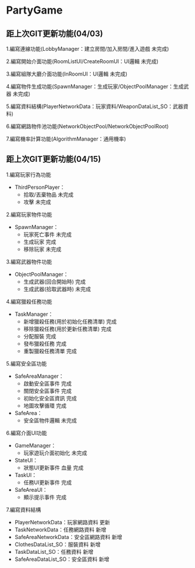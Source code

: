 # PartyGame

## 距上次GIT更新功能(04/03)
1.編寫連線功能(LobbyManager：建立房間/加入房間/進入遊戲 未完成)

2.編寫開始介面功能(RoomListUI/CreateRoomUI：UI邏輯 未完成)

3.編寫組隊大廳介面功能(InRoomUI：UI邏輯 未完成)

4.編寫物件生成功能(SpawnManager：生成玩家/ObjectPoolManager：生成武器 未完成)

5.編寫資料結構(PlayerNetworkData：玩家資料/WeaponDataList_SO：武器資料)

6.編寫網路物件池功能(NetworkObjectPool/NetworkObjectPoolRoot)

7.編寫機率計算功能(AlgorithmManager：通用機率)

## 距上次GIT更新功能(04/15)
1.編寫玩家行為功能
- ThirdPersonPlayer：
    - 拾取/丟棄物品 未完成
    - 攻擊 未完成

2.編寫玩家物件功能
- SpawnManager：
    - 玩家死亡事件 未完成
    - 生成玩家 完成
    - 移除玩家 未完成

3.編寫武器物件功能
- ObjectPoolManager：
    - 生成武器(回合開始時) 完成
    - 生成武器(拾取武器時) 未完成

4.編寫獵殺任務功能
- TaskManager：
    - 新增獵殺任務(用於初始化任務清單) 完成
    - 移除獵殺任務(用於更新任務清單) 完成
    - 分配服裝 完成
    - 發布獵殺任務 完成
    - 重製獵殺任務清單 完成

5.編寫安全區功能
- SafeAreaManager：
    - 啟動安全區事件 完成
    - 關閉安全區事件 完成
    - 初始化安全區資訊 完成
    - 地圖攻擊循環 完成
- SafeArea：
    - 安全區物件邏輯 未完成

6.編寫介面UI功能
- GameManager：
    - 玩家遊玩介面初始化 未完成
- StateUI：
    - 狀態UI更新事件 血量 完成
- TaskUI：
    - 任務UI更新事件 完成
- SafeAreaUI：
    - 顯示提示事件 完成

7.編寫資料結構
- PlayerNetworkData：玩家網路資料 更新
- TaskNetworkData：任務網路資料 新增
- SafeAreaNetworkData：安全區網路資料 新增
- ClothesDataList_SO：服裝資料 新增
- TaskDataList_SO：任務資料 新增
- SafeAreaDataList_SO：安全區資料 新增
